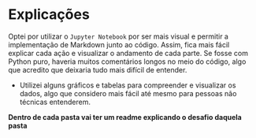# Explicações

Optei por utilizar o `Jupyter Notebook` por ser mais visual e permitir a implementação de Markdown junto ao código. Assim, fica mais fácil explicar cada ação e visualizar o andamento de cada parte. Se fosse com Python puro, haveria muitos comentários longos no meio do código, algo que acredito que deixaria tudo mais difícil de entender. 

- Utilizei alguns gráficos e tabelas para compreender e visualizar os dados, algo que considero mais fácil até mesmo para pessoas não técnicas entenderem.


**Dentro de cada pasta vai ter um readme explicando o desafio daquela pasta**